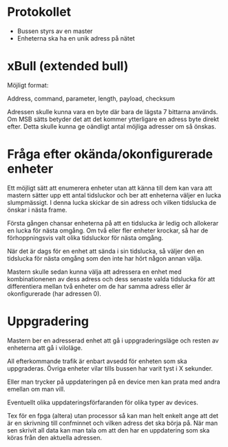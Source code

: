 # Protokollet

* Bussen styrs av en master
* Enheterna ska ha en unik adress på nätet


# xBull (extended bull)

Möjligt format:

Address, command, parameter, length, payload, checksum

Adressen skulle kunna vara en byte där bara de lägsta 7 bittarna används.
Om MSB sätts betyder det att det kommer ytterligare en adress byte
direkt efter. Detta skulle kunna ge oändligt antal möjliga adresser om så
önskas.


# Fråga efter okända/okonfigurerade enheter

Ett möjligt sätt att enumerera enheter utan att känna till dem kan vara
att mastern sätter upp ett antal tidsluckor och ber att enheterna väljer
en lucka slumpmässigt. I denna lucka skickar de sin adress och vilken
tidslucka de önskar i nästa frame.

Första gången chansar enheterna på att en tidslucka är ledig och allokerar
en lucka för nästa omgång. Om två eller fler enheter krockar, så har de
förhoppningsvis valt olika tidsluckor för nästa omgång.

När det är dags för en enhet att sända i sin tidslucka, så väljer den en
tidslucka för nästa omgång som den inte har hört någon annan välja.

Mastern skulle sedan kunna välja att adressera en enhet med kombinationenen
av dess adress och dess senaste valda tidslucka för att differentiera mellan
två enheter om de har samma adress eller är okonfigurerade (har adressen 0).


# Uppgradering

Mastern ber en adresserad enhet att gå i uppgraderingsläge och resten av
enheterna att gå i viloläge.

All efterkommande trafik är enbart avsedd för enheten som ska uppgraderas.
Övriga enheter vilar tills bussen har varit tyst i X sekunder.

Eller man trycker på uppdateringen på en device men kan prata med andra emellan om man vill. 

Eventuellt olika uppdateringsförfaranden för olika typer av devices. 

Tex för en fpga (altera) utan processor så kan man helt enkelt ange att det är en skrivning till confminnet och vilken adress det ska börja på. När man sen skrivit all data kan man tala om att den har en uppdatering som ska köras från den aktuella adressen. 
